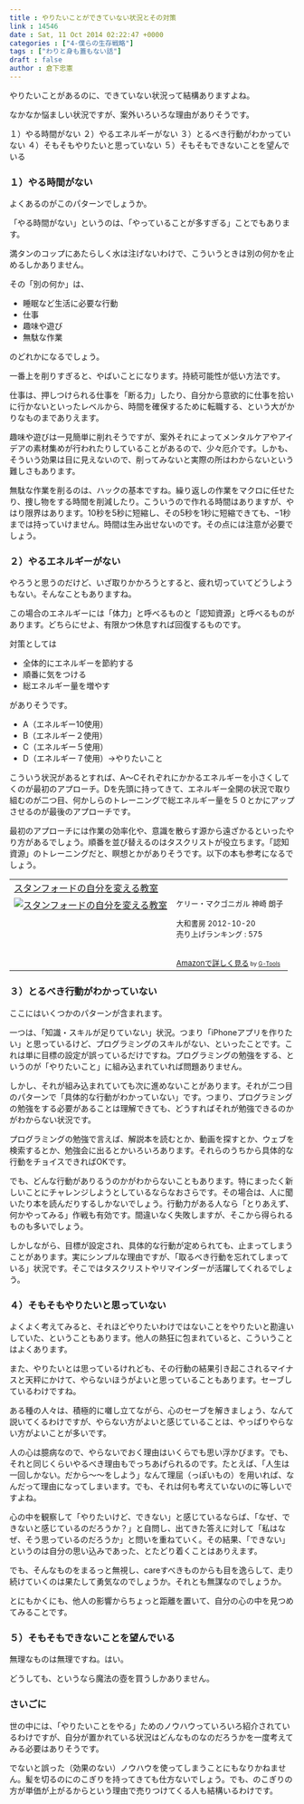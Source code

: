 ```yaml
---
title : やりたいことができていない状況とその対策
link : 14546
date : Sat, 11 Oct 2014 02:22:47 +0000
categories : ["4-僕らの生存戦略"]
tags : ["わりと身も蓋もない話"]
draft : false
author : 倉下忠憲
---
```


やりたいことがあるのに、できていない状況って結構ありますよね。

なかなか悩ましい状況ですが、案外いろいろな理由がありそうです。

１）やる時間がない
２）やるエネルギーがない
３）とるべき行動がわかっていない
４）そもそもやりたいと思っていない
５）そもそもできないことを望んでいる

<H3>１）やる時間がない</H3>

よくあるのがこのパターンでしょうか。

「やる時間がない」というのは、「やっていることが多すぎる」ことでもあります。

満タンのコップにあたらしく水は注げないわけで、こういうときは別の何かを止めるしかありません。

その「別の何か」は、

<ul>
<li>睡眠など生活に必要な行動</li>
<li>仕事</li>
<li>趣味や遊び</li>
<li>無駄な作業</li>
</ul>

のどれかになるでしょう。

一番上を削りすぎると、やばいことになります。持続可能性が低い方法です。

仕事は、押しつけられる仕事を「断る力」したり、自分から意欲的に仕事を拾いに行かないといったレベルから、時間を確保するために転職する、という大がかりなものまでありえます。

趣味や遊びは一見簡単に削れそうですが、案外それによってメンタルケアやアイデアの素材集めが行われたりしていることがあるので、少々厄介です。しかも、そういう効果は目に見えないので、削ってみないと実際の所はわからないという難しさもあります。

無駄な作業を削るのは、ハックの基本ですね。繰り返しの作業をマクロに任せたり、捜し物をする時間を削減したり。こういうので作れる時間はありますが、やはり限界はあります。10秒を5秒に短縮し、その5秒を1秒に短縮できても、−1秒までは持っていけません。時間は生み出せないのです。その点には注意が必要でしょう。

<H3>２）やるエネルギーがない</H3>

やろうと思うのだけど、いざ取りかかろうとすると、疲れ切っていてどうしようもない。そんなこともありますね。

この場合のエネルギーには「体力」と呼べるものと「認知資源」と呼べるものがあります。どちらにせよ、有限かつ休息すれば回復するものです。

対策としては

<ul>
<li>全体的にエネルギーを節約する</li>
<li>順番に気をつける</li>
<li>総エネルギー量を増やす</li>
</ul>

がありそうです。

<ul>
<li>A（エネルギー10使用）</li>
<li>B（エネルギー２使用）</li>
<li>C（エネルギー５使用）</li>
<li>D（エネルギー７使用）→やりたいこと</li>
</ul>

こういう状況があるとすれば、A〜Cそれぞれにかかるエネルギーを小さくしてくのが最初のアプローチ。Dを先頭に持ってきて、エネルギー全開の状況で取り組むのが二つ目、何かしらのトレーニングで総エネルギー量を５０とかにアップさせるのが最後のアプローチです。

最初のアプローチには作業の効率化や、意識を散らす源から遠ざかるといったやり方があるでしょう。順番を並び替えるのはタスクリストが役立ちます。「認知資源」のトレーニングだと、瞑想とかがありそうです。以下の本も参考になるでしょう。

<table  border="0" cellpadding="5"><tr><td colspan="2"><a href="http://www.amazon.co.jp/%E3%82%B9%E3%82%BF%E3%83%B3%E3%83%95%E3%82%A9%E3%83%BC%E3%83%89%E3%81%AE%E8%87%AA%E5%88%86%E3%82%92%E5%A4%89%E3%81%88%E3%82%8B%E6%95%99%E5%AE%A4-%E3%82%B1%E3%83%AA%E3%83%BC%E3%83%BB%E3%83%9E%E3%82%AF%E3%82%B4%E3%83%8B%E3%82%AC%E3%83%AB/dp/4479793631%3FSubscriptionId%3D15SMZCTB9V8NGR2TW082%26tag%3Drashita1000-22%26linkCode%3Dxm2%26camp%3D2025%26creative%3D165953%26creativeASIN%3D4479793631" target="_blank">スタンフォードの自分を変える教室</a><img src="http://www.assoc-amazon.jp/e/ir?t=rashita1000-22&l=ur2&o=9" width="1" height="1" style="border: none;" alt="" /></td></tr><tr><td valign="top"><a href="http://www.amazon.co.jp/%E3%82%B9%E3%82%BF%E3%83%B3%E3%83%95%E3%82%A9%E3%83%BC%E3%83%89%E3%81%AE%E8%87%AA%E5%88%86%E3%82%92%E5%A4%89%E3%81%88%E3%82%8B%E6%95%99%E5%AE%A4-%E3%82%B1%E3%83%AA%E3%83%BC%E3%83%BB%E3%83%9E%E3%82%AF%E3%82%B4%E3%83%8B%E3%82%AC%E3%83%AB/dp/4479793631%3FSubscriptionId%3D15SMZCTB9V8NGR2TW082%26tag%3Drashita1000-22%26linkCode%3Dxm2%26camp%3D2025%26creative%3D165953%26creativeASIN%3D4479793631" target="_blank"><img src="http://ecx.images-amazon.com/images/I/41fOesLivPL._SL160_.jpg" border="0" alt="スタンフォードの自分を変える教室" /></a></td><td valign="top"><font size="-1">ケリー・マクゴニガル 神崎 朗子 <br /><br />大和書房  2012-10-20<br />売り上げランキング : 575<br /><br /><br /><a href="http://www.amazon.co.jp/%E3%82%B9%E3%82%BF%E3%83%B3%E3%83%95%E3%82%A9%E3%83%BC%E3%83%89%E3%81%AE%E8%87%AA%E5%88%86%E3%82%92%E5%A4%89%E3%81%88%E3%82%8B%E6%95%99%E5%AE%A4-%E3%82%B1%E3%83%AA%E3%83%BC%E3%83%BB%E3%83%9E%E3%82%AF%E3%82%B4%E3%83%8B%E3%82%AC%E3%83%AB/dp/4479793631%3FSubscriptionId%3D15SMZCTB9V8NGR2TW082%26tag%3Drashita1000-22%26linkCode%3Dxm2%26camp%3D2025%26creative%3D165953%26creativeASIN%3D4479793631" target="_blank">Amazonで詳しく見る</a></font><font size="-2"> by <a href="http://www.goodpic.com/mt/aws/index.html" >G-Tools</a></font></td></tr></table>


<H3>３）とるべき行動がわかっていない</H3>

ここにはいくつかのパターンが含まれます。

一つは、「知識・スキルが足りていない」状況。つまり「iPhoneアプリを作りたい」と思っているけど、プログラミングのスキルがない、といったことです。これは単に目標の設定が誤っているだけですね。プログラミングの勉強をする、というのが「やりたいこと」に組み込まれていれば問題ありません。

しかし、それが組み込まれていても次に進めないことがあります。それが二つ目のパターンで「具体的な行動がわかっていない」です。つまり、プログラミングの勉強をする必要があることは理解できても、どうすればそれが勉強できるのかがわからない状況です。

プログラミングの勉強で言えば、解説本を読むとか、動画を探すとか、ウェブを検索するとか、勉強会に出るとかいろいろあります。それらのうちから具体的な行動をチョイスできればOKです。

でも、どんな行動がありるうのかがわからないこともあります。特にまったく新しいことにチャレンジしようとしているならなおさらです。その場合は、人に聞いたり本を読んだりするしかないでしょう。行動力がある人なら「とりあえず、何かやってみる」作戦も有効です。間違いなく失敗しますが、そこから得られるものも多いでしょう。

しかしながら、目標が設定され、具体的な行動が定められても、止まってしまうことがあります。実にシンプルな理由ですが、「取るべき行動を忘れてしまっている」状況です。そこではタスクリストやリマインダーが活躍してくれるでしょう。

<H3>４）そもそもやりたいと思っていない</H3>

よくよく考えてみると、それほどやりたいわけではないことをやりたいと勘違いしていた、ということもあります。他人の熱狂に包まれていると、こういうことはよくあります。

また、やりたいとは思っているけれども、その行動の結果引き起こされるマイナスと天秤にかけて、やらないほうがよいと思っていることもあります。セーブしているわけですね。

ある種の人々は、積極的に囃し立てながら、心のセーブを解きましょう、なんて説いてくるわけですが、やらない方がよいと感じていることは、やっぱりやらない方がよいことが多いです。

人の心は臆病なので、やらないでおく理由はいくらでも思い浮かびます。でも、それと同じくらいやるべき理由もでっちあげられるのです。たとえば、「人生は一回しかない。だから〜〜をしよう」なんて理屈（っぽいもの）を用いれば、なんだって理由になってしまいます。でも、それは何も考えていないのに等しいですよね。

心の中を観察して「やりたいけど、できない」と感じているならば、「なぜ、できないと感じているのだろうか？」と自問し、出てきた答えに対して「私はなぜ、そう思っているのだろうか」と問いを重ねていく。その結果、「できない」というのは自分の思い込みであった、とたどり着くことはありえます。

でも、そんなものをまるっと無視し、careすべきものからも目を逸らして、走り続けていくのは果たして勇気なのでしょうか。それとも無謀なのでしょうか。

とにもかくにも、他人の影響からちょっと距離を置いて、自分の心の中を見つめてみることです。

<H3>５）そもそもできないことを望んでいる</H3>

無理なものは無理ですね。はい。

どうしても、というなら魔法の壺を買うしかありません。

<H3>さいごに</H3>

世の中には、「やりたいことをやる」ためのノウハウっていろいろ紹介されているわけですが、自分が置かれている状況はどんなものなのだろうかを一度考えてみる必要はありそうです。

でないと誤った（効果のない）ノウハウを使ってしまうことにもなりかねません。髪を切るのにのこぎりを持ってきても仕方ないでしょう。でも、のこぎりの方が単価が上がるからという理由で売りつけてくる人も結構いるわけです。
